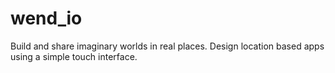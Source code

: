 wend_io
===========

Build and share imaginary worlds in real places. Design location based apps using a simple touch interface.
